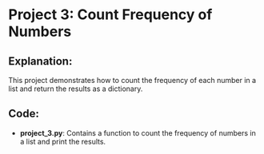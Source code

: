 # Project 3: Count Frequency of Numbers

## Explanation:
This project demonstrates how to count the frequency of each number in a list and return the results as a dictionary.

## Code:
- **project_3.py**: Contains a function to count the frequency of numbers in a list and print the results.
